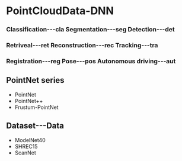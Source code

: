 # PointCloudData-DNN

### Classification---cla  Segmentation---seg  Detection---det
### Retriveal---ret  Reconstruction---rec  Tracking---tra
### Registration---reg Pose---pos  Autonomous driving---aut

## PointNet series
* PointNet
* PointNet++
* Frustum-PointNet

## Dataset---Data
* ModelNet40
* SHREC15
* ScanNet
